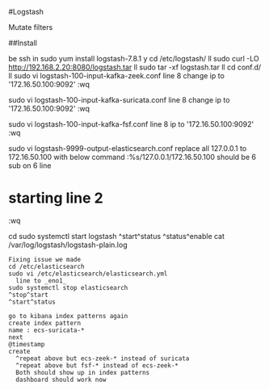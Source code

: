 #Logstash

  Mutate filters


##Install

be ssh in
sudo yum install logstash-7.8.1
y
cd /etc/logstash/
ll
sudo curl -LO http://192.168.2.20:8080/logstash.tar
ll
sudo tar -xf logstash.tar
ll
cd conf.d/
ll
sudo vi logstash-100-input-kafka-zeek.conf
  line 8 change ip to '172.16.50.100:9092'
  :wq

sudo vi logstash-100-input-kafka-suricata.conf
  line 8 change ip to '172.16.50.100:9092'
  :wq

sudo vi logstash-100-input-kafka-fsf.conf
  line 8 ip to '172.16.50.100:9092'
  :wq

sudo vi logstash-9999-output-elasticsearch.conf
  replace all 127.0.0.1 to 172.16.50.100 with below command
  :%s/127.0.0.1/172.16.50.100
    should be 6 sub on 6 line
  # starting line 2
  :wq

cd
sudo systemctl start logstash
^start^status
^status^enable
cat /var/log/logstash/logstash-plain.log

    Fixing issue we made
    cd /etc/elasticsearch
    sudo vi /etc/elasticsearch/elasticsearch.yml
      line to _eno1_
    sudo systemctl stop elasticsearch
    ^stop^start
    ^start^status

    go to kibana index patterns again
    create index pattern
    name : ecs-suricata-*
    next
    @timestamp
    create
      ^repeat above but ecs-zeek-* instead of suricata
      ^repeat above but fsf-* instead of ecs-zeek-*
      Both should show up in index patterns
      dashboard should work now
